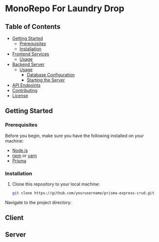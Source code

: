 # MonoRepo For Laundry Drop

## Table of Contents

- [Getting Started](#getting-started)
  - [Prerequisites](#prerequisites)
  - [Installation](#installation)
- [Frontend Services](#client)
  - [Usage](#frontend-usage)
- [Backend Server](#server)
  - [Usage](#usage)
    - [Database Configuration](#database-configuration)
    - [Starting the Server](#starting-the-server)
- [API Endpoints](#api-endpoints)
- [Contributing](#contributing)
- [License](#license)

## Getting Started

### Prerequisites

Before you begin, make sure you have the following installed on your machine:

- [Node.js](https://nodejs.org/)
- [npm](https://www.npmjs.com/) or [yarn](https://yarnpkg.com/)
- [Prisma](https://www.prisma.io/)

### Installation

1. Clone this repository to your local machine:

   ```bash
   git clone https://github.com/yourusername/prisma-express-crud.git
   ```

Navigate to the project directory:

## Client

## Server
